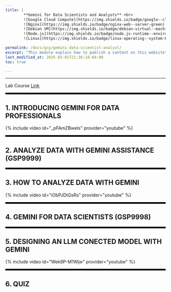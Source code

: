 ```yaml
---
title: | 
        **Gemini for Data Scientists and Analysts** <br>
        ![Google Cloud Compute](https://img.shields.io/badge/google--cloud-compute--engine-blue)
        ![Nginx](https://img.shields.io/badge/nginx-web--server-green)
        ![Debian VM](https://img.shields.io/badge/debian-virtual--machine-red)
        ![Node.js](https://img.shields.io/badge/node.js-runtime--environment-brightgreen)
        ![Linux](https://img.shields.io/badge/linux-operating--system-black)

permalink: /docs/gcp/gemini-data-scientist-analyst/
excerpt: "This module explain how to publish a content on this website"
last_modified_at: 2025-03-01T21:36:18-04:00
toc: true

---
```


---

Lab Course [Link](https://www.cloudskillsboost.google/course_templates/879)

<hr style="height: 5px; background-color: black; border: none;">

## **1. INTRODUCING GEMINI FOR DATA PROFESSIONALS**


{% include video id="_pFAmZBwels" provider="youtube" %}

<hr style="height: 5px; background-color: black; border: none;">

## **2. ANALYZE DATA WITH GEMINI ASSISTANCE (GSP9999)**

<hr style="height: 5px; background-color: black; border: none;">


## **3. HOW TO ANALYZE DATA WITH GEMINI**

{% include video id="iObPJDtGsRs" provider="youtube" %}

<hr style="height: 5px; background-color: black; border: none;">

## **4. GEMINI FOR DATA SCIENTISTS (GSP9998)**

<hr style="height: 5px; background-color: black; border: none;">

## **5. DESIGNING AN LLM CONECTED MODEL WITH GEMINI**

{% include video id="Wek8P-M1Wjw" provider="youtube" %}

<hr style="height: 5px; background-color: black; border: none;">

## **6. QUIZ**


































<!-- Scroll to Top Button -->
<button onclick="scrollToTop()" id="scrollToTopBtn" title="Go to top">㐃</button>

<style>
  /* Style for the button */
  #scrollToTopBtn {
    display: none; /* Hidden by default */
    position: fixed; /* Fixed/sticky position */
    bottom: 20px; /* Place the button at the bottom of the page */
    right: 20px; /* Place the button 20px from the right */
    z-index: 99; /* Make sure it does not overlap */
    border: none; /* Remove borders */
    outline: none; /* Remove outline */
    background-color: #555; /* Set a background color */
    color: white; /* Text color */
    cursor: pointer; /* Add a mouse pointer on hover */
    padding: 20px; /* Some padding */
    border-radius: 20px; /* Rounded corners */
    font-size: 15px; /* Increase font size */
  }
  #scrollToTopBtn:hover {
    background-color: #111; /* Darker background on hover */
  }
</style>

<script defer>
  // Show the button when scrolling down
  window.onscroll = function() {
    let btn = document.getElementById("scrollToTopBtn");
    if (document.body.scrollTop > 20 || document.documentElement.scrollTop > 20) {
      btn.style.display = "block";
    } else {
      btn.style.display = "none";
    }
  };

  // Scroll to top function
  function scrollToTop() {
    window.scrollTo({ top: 0, behavior: 'smooth' });
  }
</script>